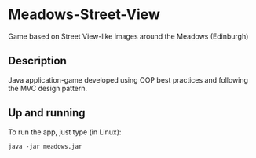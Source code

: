 # Meadows-Street-View
Game based on Street View-like images around the Meadows (Edinburgh)

## Description
Java application-game developed using OOP best practices and following the MVC design pattern.

## Up and running
To run the app, just type (in Linux):

```
java -jar meadows.jar
```
